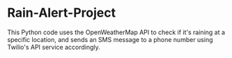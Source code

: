 # Rain-Alert-Project
This Python code uses the OpenWeatherMap API to check if it's raining at a specific location, and sends an SMS message to a phone number using Twilio's API service accordingly.
